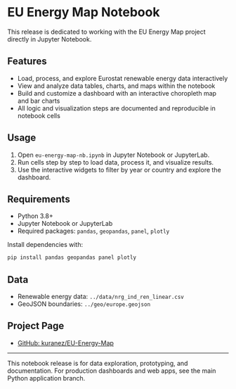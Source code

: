 # EU Energy Map Notebook

This release is dedicated to working with the EU Energy Map project directly in Jupyter Notebook.

## Features
- Load, process, and explore Eurostat renewable energy data interactively
- View and analyze data tables, charts, and maps within the notebook
- Build and customize a dashboard with an interactive choropleth map and bar charts
- All logic and visualization steps are documented and reproducible in notebook cells

## Usage
1. Open `eu-energy-map-nb.ipynb` in Jupyter Notebook or JupyterLab.
2. Run cells step by step to load data, process it, and visualize results.
3. Use the interactive widgets to filter by year or country and explore the dashboard.

## Requirements
- Python 3.8+
- Jupyter Notebook or JupyterLab
- Required packages: `pandas`, `geopandas`, `panel`, `plotly`

Install dependencies with:
```bash
pip install pandas geopandas panel plotly
```

## Data
- Renewable energy data: `../data/nrg_ind_ren_linear.csv`
- GeoJSON boundaries: `../geo/europe.geojson`

## Project Page
- [GitHub: kuranez/EU-Energy-Map](https://github.com/kuranez/EU-Energy-Map)

---
This notebook release is for data exploration, prototyping, and documentation. For production dashboards and web apps, see the main Python application branch.
